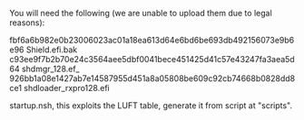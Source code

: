 You will need the following (we are unable to upload them due to legal reasons):

fbf6a6b982e0b23006023ac01a18ea613d64e6bd6be693db492156073e9b6e96  Shield.efi.bak
c93ee9f7b2b70e24c3564aee5dbf0041bece451425d41c57e43247fa3aea5d64  shdmgr_128.ef_
926bb1a08e1427ab7e14587955d451a8a05808be609c92cb74668b0828dd8ce1  shdloader_rxpro128.efi

startup.nsh, this exploits the LUFT table, generate it from script at "scripts".
